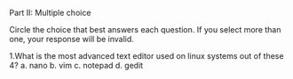 Part II: Multiple choice

Circle the choice that best answers each question. If you select more than one, your response will be invalid.

1.What is the most advanced text editor used on linux systems out of these 4?
a. nano
b. vim
c. notepad
d. gedit
